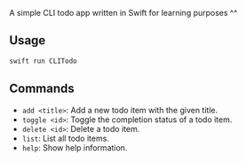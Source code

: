 A simple CLI todo app written in Swift for learning purposes ^^

## Usage

```bash
swift run CLITodo
```

## Commands

- `add <title>`: Add a new todo item with the given title.
- `toggle <id>`: Toggle the completion status of a todo item.
- `delete <id>`: Delete a todo item.
- `list`: List all todo items.
- `help`: Show help information.
